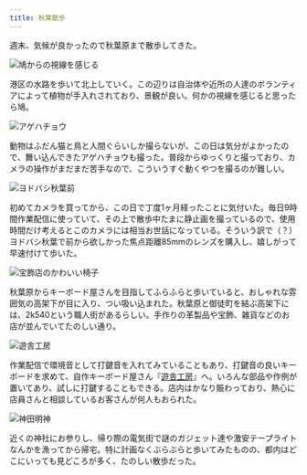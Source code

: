 ```yaml
---
title: 秋葉散歩
---
```

週末、気候が良かったので秋葉原まで散歩してきた。

![](https://lh3.googleusercontent.com/docs/AG8NV2Zxa5hc8XBKcaxF8dwZBRyMM-5tUswsvNofs8L1KllpLJzqsu8hSOddBp0CLJJPLutPBeVF12uNu_EOnRdsJhKext3e-AknS2f0FokuEocfeuR7c7Zw9aMu65GwnJ0xmq4PTM76FDDF-o10walgH0LbnG_4WqpxM4ZY1bjGFOCRJS0ZflothOSr-1rLVaT9M1WVlYcpwRdUpuCQrkGmudLgVYnhm9iL_RBIAYphg0Zpbv5Qw6wolg4LEClPoRL-WqbEvGqMkIEFuBejGegy5gXqgcgJpCvplFENNAmXJAlEbCxo2rfPCjLTgAC3M5_XAG-WbLjlt7MX7CP6rXuBEBnamw8rV5BjVQowTeWP7_nAotXm1ShMbOKU2OBXoOb_rtq2hYWKnQ4Xn1MiTIIFdE2mk3rR4BGfOmEKtmQUiofLqfTLDsq-7G2s1-M9pK3g3NjQZY-fX2t-LX-0UNR9h95YnBSWuez_t0pGG2n6S6fcBPLX4Vhh6csXN54BkYYHXSuxDqnRPsTvv9zFbxyrvag79qA0xgVH1D0VT1CX20RXEjaklUVchbBqwJ9xf-nlX9KSF_7KCNKa4HSt41lZOVBeVUbHNaYsdRgruzG-qZzUy3joN0nou8OfdSFlQ6InzaSxscPQXfV8JjVqWndt3N8TKMKvazFlbZhOpEnhHEDKXV2ZeuvSABgTuxZmELjWWLqAMFdcJP1zUd81MthbuGMh-bWlB0jFRFHGlNv06TeU8kBPNkD8f-41N1r-GRpyWmjmxiAcseZuxHxQ1q_48Gv2HVxuuh47IsGaGlEWgABXf7KzNDYYEhseCfiqALVHIEd13XowgS_AoJONc5g6QoBD8UL9knttcEhcvEkyA68cnj4HHZxfaJDhTUWdMVJIYEFudHA3x--mO5awF6C_18WeZ1YCsJLercpUE--A8BWUcW26DlsENzIJw1n4EQwDCaYaVO_DBLyZi0Qw8RktiIC3NRxtgErvHi2iQlq1stQ2ay6D6_kK6X1WCCiICf3lojIiIVSVVuBpV3BLBD7WB5dluSnh9h-pispLMXfjsIgRI245vi8COPo1tuk0rdv0_n9AAze7yS5DjCG_7DK1xglFoe0w0OK71fku-Qpnmqt6ksHkLZijYp40Ba982E5eX2F282GxQESk2TPrDkoWHJ84AX5Su9W-jBQsyMvVXpkO64j0vb_QxybZip7cz5_TyzlIoSuXdxU10B4U0mAkyJufnRtWjZ1Jew63pTzFSmmfuviOKg "鳩からの視線を感じる")

港区の水路を歩いて北上していく。この辺りは自治体や近所の人達のボランティアによって植物が手入れされており、景観が良い。何かの視線を感じると思ったら鳩。

![](https://lh3.googleusercontent.com/docs/AG8NV2ZOjDUvYCnskk8GglF5mP6UlEq2LFxdWVivh6fGf15txnm8eE5VGpEGH5mZJyPcCQGvZFt3dR5trbodULUVC2Q5BxsYkvj-xQNKVw49UqZfZK_fhowyM-FVvjwqLXuRFnK1FsurRDr8JhQsSiQlHLyvuxBNNAUMxP4piPePX-SwBFws4g-9gfXLKzt-WBF_wLxbmFy9ysuAXH1bspgN232adxzG7HU4ZMBkHKUCXhj0xg5o8G2kiZ6BwTMzYGA7zW3yR1qUm78W2qeAYjct6ElXV1g17BKjHsBNcdxjLsMZJjCtMhuB45h5ld8LshcHx_ToIEPvct6mCnxjxVv0illW1teL3k7qNyg4Ti2V65Wpx8nl8ZYBRRvlUa9v4EdMtAPOlTOD-A2brmEu7n_PjzJo4zMEPxTDe5VfVCvRDuNBuAR5VMy-tZEn2Jtk196xrAW5Gqab9anCRwKNNiX6dXtFlLLGbN8yr50zpwZ-DGfajjlNrv-03TdA0T4OYQ7Hnuis2Ap22yTMw5-6wZd2q8_Y2vXJhLLvBrzT8CvKTTUTg6zbWgDulnNG-lo3yua-dzmE1jFD1H3-Y7Y1Bi6jIBIfJbjYAONBaepO-jEtAlcZCoPToKT68Gqvxe4-SBF4HwjG5ARPUlW-9Mn-S4h8HifVNCS7ulN01Mjxww34t-lNJfOIlE-Xb5mybrrx7MX86MLsvmKM0hy2ihfqggnHCk4yaMqF88oCe4nPYuMe_cYzPoLfgubdj2Jiqv6T9yupYVqfRvTblUd2vxMuUa5oWEZaggkRYcCNnec87SRoDspwuEio-jEisd7G30cX4tMlJ9R0VjMwlg-gJXX2Pmm-zIkGOvrB7aA8QQ8ACxE03obYP6hNDWftgAsO1lmyzYKDMv9Omeii1iHHOxtEtX81EM0JDknXsWVfDfccX0f3RN3nxRM1rXG1MeOabdC2-biiJWtioPg-0NrLf2z-qzHluZvWYi80pRBvGhmfkXocjfp5khcjOjb86EAp3k51xubOgOnJM7HAT5E6z0uHqz5gp6mECXAOI8rIwXHEEd53vbGowgiJNVqNYX1xUTE0fRGVFdBbvAgWtgYseM0NztaF-v2_8wqLF4YFz4AVoSn91sZdFs8NS9P3-667MGXSz6PVKhdp086MrwrimmMylS9lal17WWRj5ZXhRzrqU2kY0uHWG8xYANYAjGG1Dr88icGnokzPmLR__vrJz3ShC5Gw4qzyqJ5sBdFQf2ZZNtkQ3yIH-7DW7w "アゲハチョウ")

動物はふだん猫と鳥と人間ぐらいしか撮らないが、この日は気分がよかったので、舞い込んできたアゲハチョウも撮った。普段からゆっくりと撮っており、カメラの操作がまだまだ苦手なので、こういうすぐ動くやつを撮るのが難しい。

![](https://lh3.googleusercontent.com/docs/AG8NV2Yssqxud0QIwrTgys-1IXwKUFCohSbr6j49b05zSxCYezDaiVrmGyotCP1qiBdJO9ozaAGaU5aO5unK28IlZave_9ddU4OwIt2DO4xtaOdXa_LkATB_wSxQ6nmo9vlpYEXfwa9g0eU0bOlU8u7dcvaOr5LWrX857fYkRnLXNDK_nOIMGWXz3m_YpxNi--mi0wqxaUV0SvecOuZvyyh5JC2oyBfzG-TQWCjVwLOS1OX1L_pQz7QERlWmPru5iIbYYOoCwL1I2WyIaVuLYziJmiKRGNrU0Fwe4xh57Pxo7xS5ciQ92uwlIao5XLBOcLg3SgHMRCDQa6Xp4vpYjoNYQgAKYy7dMDFmEHOyOG6-A0swKPb5Ap9G_fDnMfGBkNhk8QmckI6rYvoKXqaJ_Z33aeF7Utnl7X6pK4p-_O7BBe-Jy4ZbFjqiNyejx1GMWr-epkr1ZTh-bx6rVJGOkYhPf-a7t_vDU-fJL3jV90x7voTz3YRpbx-7II-WgGWW89MLU_hNXwPNizwbmI1FpQA5D5gS61DFv2LiSk8J1uigoqYC4svT1Y6bZd0dfPGRVj-0BseklQpyYdU6c0NpmmRiO34t9RYxrrfBA_-8ZXJ56YqBZPSHAzwv57-y1VemfT8eiPNqJVJERfSn1GZyeVM9HpzkKe6Oi_dw9j3ARW1-I1lU7ZXYAvXMte_pwyuE1W6jnJqD3PEyuW8It9YjMjDUrVBygTd3jEFl34jKxgHLZOchhStpN5aQscK4S5t-XOnwtoEyM3i7RPcEBmw6tFZ0074D6Q67TN7JURlgSfj_mn-ma58kezOJ4GTW6XzKCRlCn6R6CHRADN94nJauLaNLXFarqe7oFjR6tIC9PUsC6FZTMjzmX2y86NYrgo8WlM7GzWxesScHsuW7ywc0jUkX7iFI5DuZccHb-pes6pb910MBks2nlAW02iXM35AiJA-4uVbQbLBqp5bwj-Lv7pZMOXPvSCUKzSCI6kOD_8Phl9IhLgzqYpkUW-vs6RWO2nwDtXceKccL6E8BrZ5OQU_BfIqcn7XVcptjPCwVffqzG_XHRTCG9GyvM_18ZDVFxx2SSXnlStbUToFhceS02rmMlJluujcTP19MBcQZ5VJjk0kWq9Po-gJlQZtI-hIvGYPdEyOvClNQeUmEQhdxkDr3_eFYvgEYJmq4V3IiClP_Z0nUSBxUezw1Hl3SE1QvIyVwz0F2bN2LhJ2ibtk8oBZvEckjl2uTFjMuVKREbMMp06VumQW1gg "ヨドバシ秋葉前")

初めてカメラを買ってから、この日で丁度1ヶ月経ったことに気付いた。毎日9時間作業配信に使っていて、その上で散歩中たまに静止画を撮っているので、使用時間だけ考えるとこのカメラには相当お世話になっている。そういう訳で（？）ヨドバシ秋葉で前から欲しかった焦点距離85mmのレンズを購入し、嬉しがって早速付けて歩いた。

![](https://lh3.googleusercontent.com/docs/AG8NV2YIzlYUYyYaGTM1tbMqctbVqaNTZrFjCyilq-LDnihs-HFOXRM83x0EyI3l-sl4W_DMH-PJft7qUym80mezpH9fFsr5iKLGeIIm-4nTuJOGlheUerLV3hFFlqFDGF5Zo-_uiputQP3TrKk0P6XVvTMlmnehtbw2L-8pqHslau2eQuStFU4b1-gFYQd_7BeBYjm_cHuqMnJ40au8GybLLuPGbhfExDctXCtcODIK_HCx62wSPSUDNSwNAGoNs3sfY5b9L4npkgzU6js_ucv-uueoU75DGDsaSlgJ3_f32IOHQAzfsMc1N0UpPjkk75n0hoxicLPAZ6etqhM331HLdehssuZK7VlbnHj-s4fpIqqc3Wu2orp3TgehdURS6MmbH7Ylh-3gGgDOPUNGkgbzEWExEJjdiElgm1LOgVKx9fiP_cKBItZvFqwzjCegP1aY3NgvcZ5Hz15X_FbHdch8-neTx_vO39utXgMz_vvaeo-eJ6E_i-SR6z3xZYSEv27K0IHjgVdXxFISlMy_mw0l97V3mfW7gjjEzn9btYWNb8QMWT81GWHGSiUR-YoqFTfWPU-Sd36gU_LUX2GdWMyd1QrT53uHz0w3IcvWr7HuGCikxx0jwgYWKjOlgSAIB2QKB_1gGy0kHlMoJfPSu2knehd3B_UqZmridB6-2IrPLpmiQZHNZvr6YydeZLm3PSq6TTNCAJkD16jeRdvZFCFkhHhL3eYgg6Ex-lqP9V8fh2_vabShvZKosNY2zOnLmUnbKq4jqHhp0FhOE_FGXJ-0Z5o28c8n7mMnApHSkAHpYoEbi2OItsHPLKBVqMRi3NvIuxSVZ65aHfDPgh4Na8L-H4aW3PuYWP4PcNpEc3SCW6LvX7PqMFZdjdzt5GH-OWnDo8IPFs0w7gu5tRA39HZGLpBXJytcLN5FFQuuRwS8-vhS5gYeKZ2_kuW4a1NcBHG5L38AzOzgB9O3a7L_uqCzJamUvL45OPLGoZPkpaioXCqtBp7N6nt1colv-emp_rBiveOPkI-TJCNnp5MDg5sqoZJbPQkfD-Vzgve_YrM3gifYimiD-WHKnxqDVFxKO90rPA1EQIsqBKjG3z8VXBAdJDl5zy1GxFl58VxJp4g-VbVejUpsQz3I0r1xEAjvC_XcskabzVl323vKZj448dld-Fsz9VA6mnRCdX3qbyK7C92eq9_WDGD2MtLwWXxS568vL7TZH8RQycAuONjhJX09DhgmHnm80Igoto72gyp9UvV8vN6d0A "宝飾店のかわいい椅子")

秋葉原からキーボード屋さんを目指してふらふらと歩いていると、おしゃれな雰囲気の高架下が目に入り、つい吸い込まれた。秋葉原と御徒町を結ぶ高架下には、2k540という職人街があるらしい。手作りの革製品や宝飾、雑貨などのお店が並んでいてたのしい通り。

![](https://lh3.googleusercontent.com/docs/AG8NV2Yu0dqDoW5qoQIjYGGDsWPRVT7lTSqUzXJzd3QgHIRkBDehUuXo-fbMmCigf9sF2qys1tRQqhdJW_4QTAA_HFwdFJWxWdYbyoSVURA6zrrAWZT-MinnkVb5OeZQSXkpnHcrzlSNfZQyIbbd5NpgsbH3ujL4G2fnQQCcoZg9V1t1iagWfphkxI9lNJWTiLlgt1MfiObF7NTqSjPCnv-nUKSf4I80JbHSOiKJB8h8RZ3Fcg81_6bqEjjH841Z44JIp6tOVLk8LfPF61Ddh9uNfVvfEocRgC8ti-cfSMcE5_1La9KuZhC88uWQkom68l5KUHZi0pCEiKN7jwuILTO0yTI1audPni7JUTctoDtQ0JvaZq9BMIZrEEfW9JQzX86VjxPjuKOfBZiKMCNqKLEIFsMTsgr-dOLo0zZbqMxjt9mVAfCdZ1mHfV66oCt6NA68PIshqOl45xyon97SMi7nTaEcdYj5xi7VsCBufE-LnrQ9iMQMzX4Fgpl8dB2AnhgWFhWmJYCszLLY2CmXwYYjftn6tDoRAvtsT8QIotkAi6kWSCAze1IZrPP1x1TREQoYAmbLMSo84l34cQ2rHIhX6itqPrCPBpYwWb7JSZc79PKPqvzyyxrTwiwJQj9UzNiKu0tXy1jmoO9rz03EDNh2QP1RoKH3UlhdXGhxAPhYneM-GzqbxsG8Dud4yxrJh-930YH5jN2GqR9OT6teiojrVFFG44rGPUx1gz5YZAwZv_49xY0zHT8nSxKpj4SoTXgc9UA-uBqmHHoD1TU9Qp-Aq7xRu4pzmGXJc9QA1quapRbpDojljHdiR6-hoRWXPOb-KfT4x16U0Prnr-X5eGpqdDDWbp2KlUw7eWn_u9_R6VJ4BUwAAji-iyq6Lq6McsKsNoe9ppet2mVPrfQUZhFe3BXbvnpA6qO1ZqscJwD79ECvDZPfKT3MLRUVmJyJ9Cr-9LyMIAHmBiC9YjaQkNA8aJounn8sLehaq1SOoD8B6mOFEEei9xxfCRzsyPJPb1hMoBzzW0bt1PJr20OniD5zsrzNUDQ2wVz2wNrGPXK5DdXJsVWrVwwvmiEQuosD9D9H-4qKKQl9iARgp8mf38t9XSBtIm08qTW-1noh-r9_Amsv2vPp9VTl5yO5scyuaqJUE7l51fVvgemFPN-_cfJwCNuuyRgfQzxjjTItVMk0EH1sKIFgNKRlRAZQw0eKcDQyVZz-Yth4WxNiskXLD2QMkYRRrWqoQdnrp6Z0Ls-XGLJIlMOiVw "遊舎工房")

作業配信で環境音として打鍵音を入れてみていることもあり、打鍵音の良いキーボードを求めて、自作キーボード屋さん『[遊舎工房](https://yushakobo.jp/)』へ。いろんな部品や作例が置いてあり、試しに打鍵することもできる。店内はかなり賑わっており、熱心に店員さんと相談しているお客さんが何人もおられた。

![](https://lh3.googleusercontent.com/docs/AG8NV2Y9dheGDFLk9EzcWsIzLDjl5qTZ-j_tF01IMFfo6efH2fip0mktKbVm4m4mEkbYNvXGlLzRrvIhe5bAyj7CFipKJY95jvDMqvxBdzhjiRhdLKUqo7j0f_X1kF7C_GzwFxOgaXVx6bwU4CssQfN1v-a8Ut8rsoUBshX_zfqS_oXf2vtgiik7gu3t-b-gYf5KbN9UOfUF__tx_0x9zeik9ebtv7xz49vTQCXxpL5k-bbxHzJ8fZ68R3mkmEwlXCmxKuxtbxM15v1--oUxhfnqLo39RjwPKz6daFWFl_YbOp2I5sW53jjP311fSlrq6cGb1gTzjteCM8hiIWzEDoBwS1bBLPRjuuHxtQWy6sWNnlfGFZSSnjT4POTTg70CnssalLSq_QZ7627jzBUA-H5NT8bq_fN1IEaCjqckovdMTW8rIsgKM-hErMbQcCjEU3rXJyfxKH9cUWn5tPuQkNTNWKqL8xWYGg2xqv2568U-t8ByLlonTE1bI2naaBTkk4eEyC5VIRJuXucP9Z-Rxlo4E4Qeis1rBDfhtsz1o4BeJv-KzTENjz--c8MOMOUtW_Urjn6kvIAb5x43ju8e1P0EsG27AkjmRnZtLMF6TKzdXQmn8nx_oa1B7Ep59-hE6lE8WUgA6Rv6bpwVZrll8DXSDgZohdGyax2khfBuJofD-m0OrrOYTkJU31lZ8uSWLrWLb0YqjUHfM4m3jM9wFwl8Bq7Ny1yABKQFiBvVNW15NPW0yJdyozzm6jn5oZur_O2hWN5XyQisEq3bnUJ_u78WLF7cbf3UO-vq_Lo_ltG2k7kpVd_qqNNlMv2C_JMjJTlvEnt0N9y8mX4K-Ng53Ub-ikrelhGOOKYyNVD4olMaHnXhu2_Y69Rzc84nkZ_A-4aChNFNJLINlPFQb6AM8KXEuUOBCRy2nrG7A-k54jtkZIEJIsb0ycIfNWXXF4E2WadKxMTbzxdr0dv83_EKhdG3UkKbMtj4t0UWz3LEI4K0gAU0WXe6S_J_8aDvtBqGho9NK-mcApqPuorVdwDh-Uu3ksHISW7cWZxUlGr-oXPhQtSo_UHmQgKH5zaP5oQ3hqyVqV0XUid_icPBJ054G5m2H9heUmPD73FlbITDMqTgOKqciHRABrz6e0hQBT2gDEsvv4fSrMBFx648PUl8I5nTEB6sGJ5PJHaPpjbyHFYFa53Y6oQRCvGpISsmpQwWtwFP2xFJ0Lt3w--RZeSqfAhyEL_psEan3QdHw2MGJIp-2tGbTeK12w "神田明神")

近くの神社にお参りし、帰り際の電気街で謎のガジェット達や激安テープライトなんかを漁ってから帰宅。特に計画なくぶらぶらと歩いてみたものの、都内はどこにいっても見どころが多く、たのしい散歩だった。
